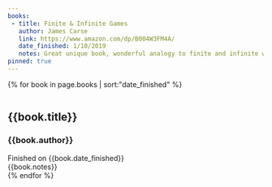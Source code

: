```yaml
---
books:
 - title: Finite & Infinite Games
   author: James Carse
   link: https://www.amazon.com/dp/B004W3FM4A/
   date_finished: 1/10/2019
   notes: Great unique book, wonderful analogy to finite and infinite writing....
pinned: true
---
```


{% for book in page.books | sort:"date_finished" %}
<div class="pa2 bb">

<div class="w-25 fl pa4">
  <img class="src="http://images.amazon.com/images/P/B004W3FM4A.01.LZZZZZZ.jpg" />
</div>

<div class="w-75 fl pa4">
  <h2>{{book.title}}</h2>
  <h3>{{book.author}}</h3>
  <div class="gray f5">Finished on {{book.date_finished}}</div>
  {{book.notes}}
</div>


</div>
{% endfor %}